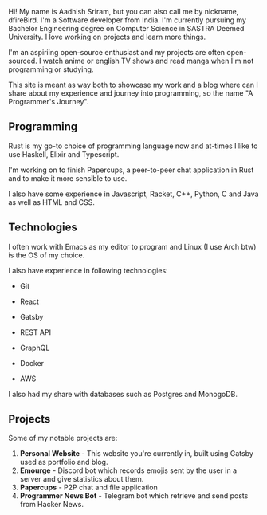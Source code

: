 Hi! My name is Aadhish Sriram, but you can also call me by nickname, dfireBird.
I'm a Software developer from India. I'm currently pursuing my Bachelor
Engineering degree on Computer Science in SASTRA Deemed University.
I love working on projects and learn more things.

I'm an aspiriing open-source enthusiast and my projects are often open-sourced.
I watch anime or english TV shows and read manga when I'm not programming or studying.

This site is meant as way both to showcase my work and a blog where can I share
about my experience and journey into programming, so the name "A Programmer's
Journey".

## Programming

Rust is my go-to choice of programming language now and at-times I
like to use Haskell, Elixir and Typescript.

I'm working on to finish Papercups, a peer-to-peer chat application in Rust
and to make it more sensible to use.

I also have some experience in Javascript, Racket, C++, Python, C and Java
as well as HTML and CSS.

## Technologies

I often work with Emacs as my editor to program and Linux (I use Arch btw) is 
the OS of my choice.

I also have experience in following technologies:

* Git

* React

* Gatsby

* REST API

* GraphQL

* Docker

* AWS

I also had my share with databases such as Postgres and MonogoDB.

## Projects

Some of my notable projects are:

1. **Personal Website** - This website you're currently in, built using Gatsby used as portfolio and blog.
2. **Emourge** - Discord bot which records emojis sent by the user in a server
and give statistics about them.
3. **Papercups** - P2P chat and file application
4. **Programmer News Bot** - Telegram bot which retrieve and send posts from
Hacker News.






